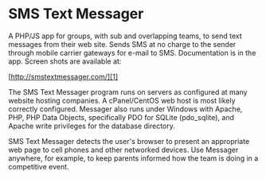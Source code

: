 # SMS Text Messager

A PHP/JS app for groups, with sub and overlapping teams, to send text messages
from their web site. Sends SMS at no charge to the sender through mobile carrier
gateways for e-mail to SMS. Documentation is in the app. Screen shots are
available at:

   [http://smstextmessager.com/][1]

   [1]: http://smstextmessager.com/

The SMS Text Messager program runs on servers as configured at many website
hosting companies. A cPanel/CentOS web host is most likely correctly configured.
Messager also runs under Windows with Apache, PHP, PHP Data Objects,
specifically PDO for SQLite (pdo_sqlite), and Apache write privileges for the
database directory.

SMS Text Messager detects the user's browser to present an appropriate web page
to cell phones and other networked devices. Use Messager anywhere, for example,
to keep parents informed how the team is doing in a competitive event.
